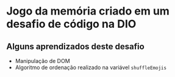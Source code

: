 # Jogo da memória criado em um desafio de código na DIO


## Alguns aprendizados deste desafio

* Manipulação de DOM
* Algoritmo de ordenação realizado na variável ```shuffleEmojis```

